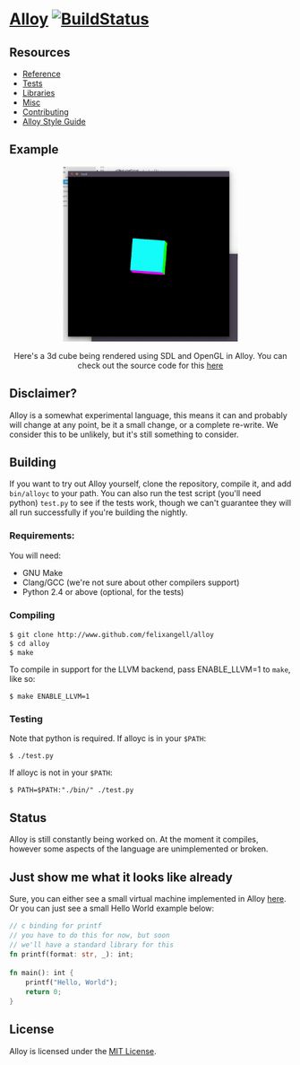 # [Alloy](http://alloy-lang.org) [![BuildStatus](https://travis-ci.org/felixangell/alloy.svg?branch=master)](https://travis-ci.org/felixangell/alloy)

## Resources

* [Reference](/docs/REFERENCE.md)
* [Tests](/tests/)
* [Libraries](/lib/)
* [Misc](/misc/)
* [Contributing](/CONTRIBUTING.md)
* [Alloy Style Guide](/docs/STYLEGUIDE.md)

## Example
<p align="center">
<img src="misc/example.gif" width="312px" height="312px" />
</p>
<p align="center">
Here's a 3d cube being rendered using SDL and OpenGL in Alloy. You can
check out the source code for this <a href="https://www.github.com/felixangell/space-invaders">here</a>
</p>

## Disclaimer?
Alloy is a somewhat experimental language, this means it can and probably will 
change at any point, be it a small change, or a complete re-write. We consider
this to be unlikely, but it's still something to consider.

## Building
If you want to try out Alloy yourself, clone the repository, compile it, and add `bin/alloyc` to your path. You can
also run the test script (you'll need python) `test.py` to see if the tests work, though we can't guarantee they
will all run successfully if you're building the nightly.

### Requirements:
You will need:

* GNU Make
* Clang/GCC (we're not sure about other compilers support)
* Python 2.4 or above (optional, for the tests)

### Compiling

	$ git clone http://www.github.com/felixangell/alloy
	$ cd alloy
	$ make

To compile in support for the LLVM backend, pass ENABLE_LLVM=1 to `make`, like so:

	$ make ENABLE_LLVM=1

### Testing
Note that python is required.
If alloyc is in your `$PATH`:

	$ ./test.py

If alloyc is not in your `$PATH`:

	$ PATH=$PATH:"./bin/" ./test.py

## Status
Alloy is still constantly being worked on. At the moment it compiles,
however some aspects of the language are unimplemented or broken.

## Just show me what it looks like already
Sure, you can either see a small virtual machine implemented in Alloy [here](tests/vm.aly). 
Or you can just see a small Hello World example below:

```rust
// c binding for printf
// you have to do this for now, but soon
// we'll have a standard library for this
fn printf(format: str, _): int;

fn main(): int {
    printf("Hello, World");
    return 0;
}
```

## License
Alloy is licensed under the [MIT License](/LICENSE.md).
